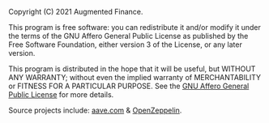 Copyright (C) 2021 Augmented Finance.

This program is free software: you can redistribute it and/or modify
it under the terms of the GNU Affero General Public License as
published by the Free Software Foundation, either version 3 of the
License, or any later version.

This program is distributed in the hope that it will be useful,
but WITHOUT ANY WARRANTY; without even the implied warranty of
MERCHANTABILITY or FITNESS FOR A PARTICULAR PURPOSE. See the
[GNU Affero General Public License](https://www.gnu.org/licenses/agpl-3.0.en.html)
for more details.

Source projects include: [aave.com](https://github.com/aave) & [OpenZeppelin](https://github.com/OpenZeppelin/openzeppelin-contracts).
